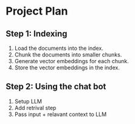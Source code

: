 # Project Plan

## Step 1: Indexing
1. Load the documents into the index.
2. Chunk the documents into smaller chunks.
3. Generate vector embeddings for each chunk.
4. Store the vector embeddings in the index.

## Step 2: Using the chat bot
1. Setup LLM
2. Add retrival step 
3. Pass input + relavant context to LLM
